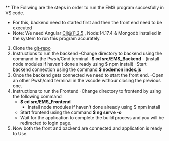 ** The Follwing are the steps in order to run the EMS program succesfully in VS code.
* For this, backend need to started first and then the front end need to be executed
* Note: We need Angular Cli@11.2.5 , Node:14.17.4 & Mongodb installed in the system to run this program accurately.
1. Clone the [git-repo](https://github.com/thotave/GVSU-CIS641-Vikings)
2. Instructions to run the backend
    -Change directory to backend using the command in the Pwsh/Cmd terminal
        -**$ cd src/EMS_Backend**
            - (install node modules if haven't done already using $ npm install)
        -Start backend connection using the command **$ nodemon index.js**
3. Once the backend gets connected we need to start the front end.
    -Open an other Pwsh/cmd terminal in the vscode withour closing the previous one.
4. Instructions to run the Frontend
    -Change directory to frontend by using the following command
    - **$ cd src/EMS_Frontend**
        - Install node modules if haven't done already using $ npm install
    - Start frontend using the command **$ ng serve -o**
    - Wait for the application to complete the build process and you will be redirected to login page.
5. Now both the front and backend are connected and application is ready to Use.
